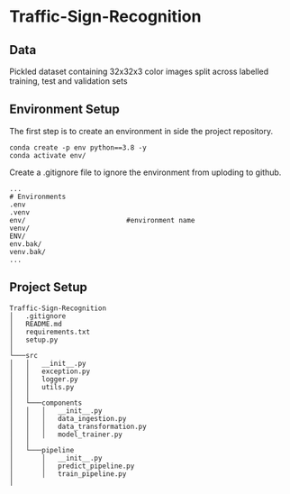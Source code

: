 # Traffic-Sign-Recognition

## Data

Pickled dataset containing 32x32x3 color images split across labelled training, test and validation sets

## Environment Setup

The first step is to create an environment in side the project repository.

```
conda create -p env python==3.8 -y
conda activate env/
```

Create a .gitignore file to ignore the environment from uploding to github.

```
...
# Environments
.env
.venv
env/                         #environment name
venv/
ENV/
env.bak/
venv.bak/
...
```

## Project Setup

```
Traffic-Sign-Recognition
│   .gitignore
│   README.md
│   requirements.txt
│   setup.py
│
└───src
│   │   __init__.py
│   │   exception.py
│   │   logger.py
│   │   utils.py
│   │
│   └───components
│   │   │   __init__.py
│   │   │   data_ingestion.py
│   │   │   data_transformation.py
│   │   │   model_trainer.py
│   │
│   └───pipeline
│       │   __init__.py
│       │   predict_pipeline.py
│       │   train_pipeline.py
│

```
